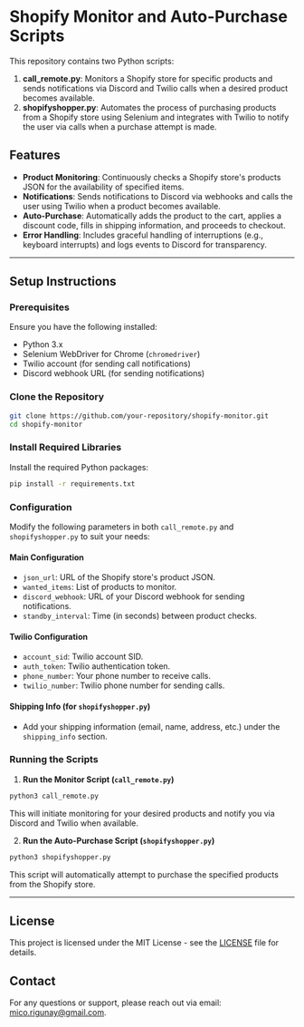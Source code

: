 # Shopify Monitor and Auto-Purchase Scripts

This repository contains two Python scripts: 

1. **call_remote.py**: Monitors a Shopify store for specific products and sends notifications via Discord and Twilio calls when a desired product becomes available.
2. **shopifyshopper.py**: Automates the process of purchasing products from a Shopify store using Selenium and integrates with Twilio to notify the user via calls when a purchase attempt is made.

## Features

- **Product Monitoring**: Continuously checks a Shopify store's products JSON for the availability of specified items.
- **Notifications**: Sends notifications to Discord via webhooks and calls the user using Twilio when a product becomes available.
- **Auto-Purchase**: Automatically adds the product to the cart, applies a discount code, fills in shipping information, and proceeds to checkout.
- **Error Handling**: Includes graceful handling of interruptions (e.g., keyboard interrupts) and logs events to Discord for transparency.

---

## Setup Instructions

### Prerequisites

Ensure you have the following installed:

- Python 3.x
- Selenium WebDriver for Chrome (`chromedriver`)
- Twilio account (for sending call notifications)
- Discord webhook URL (for sending notifications)

### Clone the Repository

```bash
git clone https://github.com/your-repository/shopify-monitor.git
cd shopify-monitor
```

### Install Required Libraries

Install the required Python packages:

```bash
pip install -r requirements.txt
```

### Configuration

Modify the following parameters in both `call_remote.py` and `shopifyshopper.py` to suit your needs:

#### Main Configuration
- `json_url`: URL of the Shopify store's product JSON.
- `wanted_items`: List of products to monitor.
- `discord_webhook`: URL of your Discord webhook for sending notifications.
- `standby_interval`: Time (in seconds) between product checks.

#### Twilio Configuration
- `account_sid`: Twilio account SID.
- `auth_token`: Twilio authentication token.
- `phone_number`: Your phone number to receive calls.
- `twilio_number`: Twilio phone number for sending calls.

#### Shipping Info (for `shopifyshopper.py`)
- Add your shipping information (email, name, address, etc.) under the `shipping_info` section.

### Running the Scripts

1. **Run the Monitor Script (`call_remote.py`)**

```bash
python3 call_remote.py
```

This will initiate monitoring for your desired products and notify you via Discord and Twilio when available.

2. **Run the Auto-Purchase Script (`shopifyshopper.py`)**

```bash
python3 shopifyshopper.py
```

This script will automatically attempt to purchase the specified products from the Shopify store.

---

## License

This project is licensed under the MIT License - see the [LICENSE](LICENSE) file for details.

## Contact

For any questions or support, please reach out via email: [mico.rigunay@gmail.com](mailto:mico.rigunay@gmail.com).